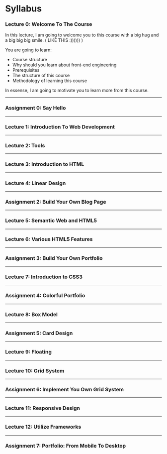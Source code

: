 # Syllabus

### Lecture 0: Welcome To The Course

In this lecture, I am going to welcome you to this course with a big hug and a big big big smile. ( LIKE THIS :)))))) )

You are going to learn:

- Course structure
- Why should you learn about front-end engineering
- Prerequisites
- The structure of this course
- Methodology of learning this course

In essense, I am going to motivate you to learn more from this course.

***

### Assignment 0: Say Hello

***

### Lecture 1: Introduction To Web Development

***

### Lecture 2: Tools

***

### Lecture 3: Introduction to HTML

***

### Lecture 4: Linear Design

***

### Assignment 2: Build Your Own Blog Page

*** 

### Lecture 5: Semantic Web and HTML5

***

### Lecture 6: Various HTML5 Features

***

### Assignment 3: Build Your Own Portfolio

***

### Lecture 7: Introduction to CSS3

***

### Assignment 4: Colorful Portfolio

***

### Lecture 8: Box Model

***

### Assignment 5: Card Design

***

### Lecture 9: Floating

***

### Lecture 10: Grid System

***

### Assignment 6: Implement You Own Grid System

***

### Lecture 11: Responsive Design

***

### Lecture 12: Utilize Frameworks

***

### Assignment 7: Portfolio: From Mobile To Desktop